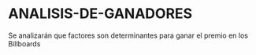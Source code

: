 # ANALISIS-DE-GANADORES
Se analizarán que factores son determinantes para ganar el premio en los Billboards
